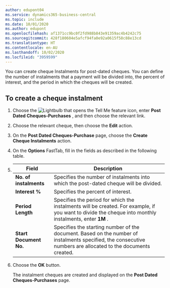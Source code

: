 ```yaml
---
author: edupont04
ms.service: dynamics365-business-central
ms.topic: include
ms.date: 10/01/2020
ms.author: edupont
ms.openlocfilehash: af1371cc9bc0f2fd988b843e91359ac4b4242c75
ms.sourcegitcommit: 428f180604e5afcf94fa0e92a0615f58c88e13cd
ms.translationtype: HT
ms.contentlocale: en-AU
ms.lasthandoff: 10/02/2020
ms.locfileid: "3959599"
---
```

You can create cheque Instalments for post-dated cheques. You can define the number of instalments that a payment will be divided into, the percent of interest, and the period in which the cheques will be created.  

## <a name="to-create-a-check-installment"></a>To create a cheque instalment  
1.  Choose the ![Lightbulb that opens the Tell Me feature](../../../media/ui-search/search_small.png "Tell me what you want to do") icon, enter **Post Dated Cheques-Purchases** , and then choose the relevant link.  
2.  Choose the relevant cheque, then choose the **Edit** action.  
3.  On the **Post Dated Cheques-Purchase** page, choose the **Create Cheque Instalments** action.  
4.  On the **Options** FastTab, fill in the fields as described in the following table.  

5.  |Field|Description|  
    |---------------------------------|---------------------------------------|  
    |**No. of instalments**|Specifies the number of instalments into which the post-dated cheque will be divided.|  
    |**Interest %**|Specifies the percent of interest.|  
    |**Period Length**|Specifies the period for which the instalments will be created. For example, if you want to divide the cheque into monthly instalments, enter **1M** .|  
    |**Start Document No.**|Specifies the starting number of the document. Based on the number of instalments specified, the consecutive numbers are allocated to the documents created.|  

6.  Choose the **OK** button.  

     The instalment cheques are created and displayed on the **Post Dated Cheques-Purchases** page.
